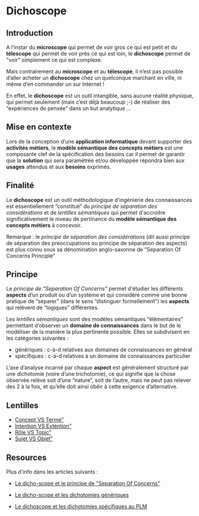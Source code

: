 # Dichoscope

Introduction
-
A l’instar du __microscope__ qui permet de voir gros ce qui est petit et du __télescope__ qui permet de voir près ce qui est loin, le __dichoscope__ permet de "voir" simplement ce qui est complexe.

Mais contrairement au __microscope__ et au __télescope__, il n’est pas possible d’aller acheter un __dichoscope__ chez un quelconque marchant en ville, ni même d’en commander un sur Internet !

En effet, le __dichoscope__ est un outil intangible, sans aucune réalité physique, qui permet seulement (mais c’est déjà beaucoup ;-) de réaliser des “expériences de pensée” dans un but analytique …

Mise en contexte
-
Lors de la conception d’une __application informatique__ devant supporter des __activités métiers__, le __modèle sémantique des concepts métiers__ est une composante clef de la spécification des besoins car il permet de garantir que la __solution__ qui sera paramétrée et/ou développée répondra bien aux __usages__ attendus et aux __besoins__ exprimés.

Finalité
-
Le __dichoscope__ est un outil méthodologique d'ingénierie des connaissances est essentiellement “constitué” du _principe de séparation des considérations_ et de _lentilles sémantiques_ qui permet d'accroitre significativement le niveau de pertinance du __modèle sémantique des concepts métiers__ à concevoir.

Remarque : le _principe de séparation des considérations_ (dit aussi principe de séparation des préoccupations ou principe de séparation des aspects) est plus connu sous sa dénomination anglo-saxonne de “Separation Of Concerns Principle” 

Principe
-
Le _principe de “Separation Of Concerns”_ permet d'étudier les différents __aspects__ d’un produit ou d’un système et qui considère comme une bonne pratique de “séparer” (dans le sens “distinguer formellement”) les __aspects__ qui relèvent de “logiques” différentes.

Les _lentilles sémantiques_ sont des modèles sémantiques “élémentaires” permettant d’observer un __domaine de connaissances__ dans le but de le modéliser de la manière la plus pertinente possible. Elles se subdivisent en les catégories suivantes :

 * génériques : c-à-d relatives aux domaines de connaissances en général
 * spécifiques : c-à-d relatives à un domaine de connaissances particulier

L’axe d’analyse incarné par chaque __aspect__ est généralement structuré par une dichotomie (voire d’une trichotomie), ce qui signifie que la chose observée relève soit d’une “nature”, soit de l’autre, mais ne peut pas relever des 2 à la fois, et qu’elle doit ainsi obéir à cette exigence d’alternative.

Lentilles
-
 * <a href="https://github.com/iPlumb3r/Dicho-Scope/tree/master/Lenses/0_Concept_VS_Term">Concept VS Terme"</a>
 * <a href="https://github.com/iPlumb3r/Dicho-Scope/tree/master/Lenses/1_Intention_VS_Extension">Intention VS Extention"</a>
 * <a href="https://github.com/iPlumb3r/Dicho-Scope/tree/master/Lenses/2_Role_VS_Topic">Rôle VS Topic"</a>
 * <a href="https://github.com/iPlumb3r/Dicho-Scope/tree/master/Lenses/3_Subject_VS_Object">Sujet VS Objet"</a>


Resources
-
Plus d'info dans les articles suivants :   
* <a href="https://www.linkedin.com/pulse/le-dicho-scope-et-principe-de-separation-concerns-bernard-chabot/">Le dicho-scope et le principe de "Separation Of Concerns"</a>

* <a href="https://www.linkedin.com/pulse/le-dicho-scope-et-les-dichotomies-g%C3%A9n%C3%A9riques-bernard-chabot/">Le dicho-scope et les dichotomies génériques</a>

* <a href="https://www.linkedin.com/pulse/le-dichoschope-et-les-dichotomies-sp%C3%A9cifiques-au-plm-bernard-chabot/">Le dichoscope et les dichotomies spécifiques au PLM</a>







